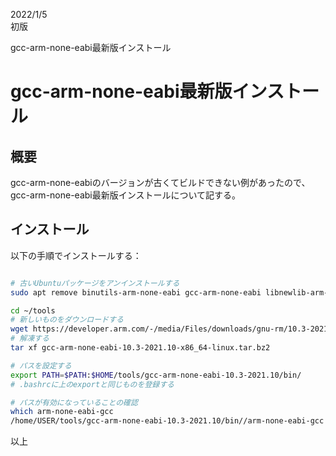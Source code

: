   
2022/1/5  
初版

gcc-arm-none-eabi最新版インストール  
# gcc-arm-none-eabi最新版インストール     

## 概要
gcc-arm-none-eabiのバージョンが古くてビルドできない例があったので、  
gcc-arm-none-eabi最新版インストールについて記する。

## インストール
以下の手順でインストールする：

```bash

# 古いUbuntuパッケージをアンインストールする
sudo apt remove binutils-arm-none-eabi gcc-arm-none-eabi libnewlib-arm-none-eabi 

cd ~/tools
# 新しいものをダウンロードする
wget https://developer.arm.com/-/media/Files/downloads/gnu-rm/10.3-2021.10/gcc-arm-none-eabi-10.3-2021.10-x86_64-linux.tar.bz2
# 解凍する
tar xf gcc-arm-none-eabi-10.3-2021.10-x86_64-linux.tar.bz2

# パスを設定する
export PATH=$PATH:$HOME/tools/gcc-arm-none-eabi-10.3-2021.10/bin/ 
# .bashrcに上のexportと同じものを登録する

# パスが有効になっていることの確認
which arm-none-eabi-gcc
/home/USER/tools/gcc-arm-none-eabi-10.3-2021.10/bin//arm-none-eabi-gcc
```

以上
